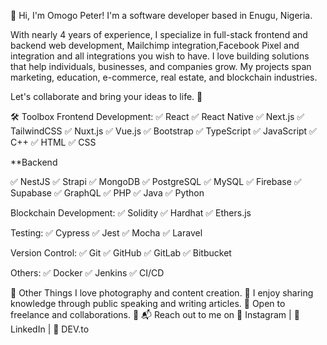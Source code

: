 👋 Hi, I'm Omogo Peter!
I'm a software developer based in Enugu, Nigeria.

With nearly 4 years of experience, I specialize in full-stack frontend and backend web development, Mailchimp integration,Facebook Pixel and integration and all integrations you wish to have. I love building solutions that help individuals, businesses, and companies grow. My projects span marketing, education, e-commerce, real estate, and blockchain industries.

Let's collaborate and bring your ideas to life. 🚀

🛠 Toolbox
Frontend Development:
✅ React
✅ React Native
✅ Next.js
✅ TailwindCSS
✅ Nuxt.js
✅ Vue.js
✅ Bootstrap
✅ TypeScript
✅ JavaScript
✅ C++
✅ HTML
✅ CSS

**Backend

✅ NestJS
✅ Strapi
✅ MongoDB
✅ PostgreSQL
✅ MySQL
✅ Firebase
✅ Supabase
✅ GraphQL
✅ PHP
✅ Java
✅ Python

Blockchain Development:
✅ Solidity
✅ Hardhat
✅ Ethers.js

Testing:
✅ Cypress
✅ Jest
✅ Mocha
✅ Laravel

Version Control:
✅ Git
✅ GitHub
✅ GitLab
✅ Bitbucket

Others:
✅ Docker
✅ Jenkins
✅ CI/CD

📌 Other Things
I love photography and content creation. 📸
I enjoy sharing knowledge through public speaking and writing articles. 📝
Open to freelance and collaborations. 💼
📬 Reach out to me on
📸 Instagram | 💼 LinkedIn | 📝 DEV.to


